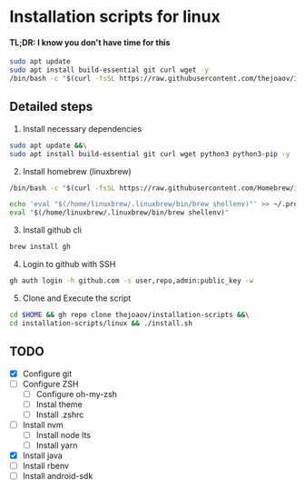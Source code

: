 # Installation scripts for linux
#### TL;DR: I know you don't have time for this
```bash
sudo apt update
sudo apt install build-essential git curl wget -y
/bin/bash -c "$(curl -fsSL https://raw.githubusercontent.com/thejoaov/installation-scripts/master/linux/bootstrap.sh)"
```
## Detailed steps
1. Install necessary dependencies

```bash
sudo apt update &&\
sudo apt install build-essential git curl wget python3 python3-pip -y
```

2. Install homebrew (linuxbrew)

```bash
/bin/bash -c "$(curl -fsSL https://raw.githubusercontent.com/Homebrew/install/HEAD/install.sh)"

echo 'eval "$(/home/linuxbrew/.linuxbrew/bin/brew shellenv)"' >> ~/.profile
eval "$(/home/linuxbrew/.linuxbrew/bin/brew shellenv)"
```

3. Install github cli

```bash
brew install gh
```

4. Login to github with SSH

```bash
gh auth login -h github.com -s user,repo,admin:public_key -w
```

5. Clone and Execute the script

```bash
cd $HOME && gh repo clone thejoaov/installation-scripts &&\
cd installation-scripts/linux && ./install.sh
```

## TODO
- [x] Configure git
- [ ] Configure ZSH
   - [ ] Configure oh-my-zsh
   - [ ] Instal theme
   - [ ] Install .zshrc
- [ ] Install nvm
   - [ ] Install node lts
   - [ ] Install yarn
- [x] Install java
- [ ] Install rbenv
- [ ] Install android-sdk

